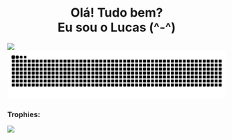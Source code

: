 <h1 align='center'>
  Olá! Tudo bem?<br>
  Eu sou o Lucas (^-^)
</h1>

![]([github-snake.svg](https://raw.githubusercontent.com/lucasrguerra/lucasrguerra/output/github-contribution-grid-snake.svg)#gh-light-mode-only)
![](https://raw.githubusercontent.com/lucasrguerra/lucasrguerra/output/github-contribution-grid-snake-dark.svg#gh-dark-mode-only)

### Trophies:

<div>
  <img width=800 src="https://github-profile-trophy.vercel.app/?username=ErickSimoes&theme=darkhub&margin-w=3&margin-h=15"/>
</div>
